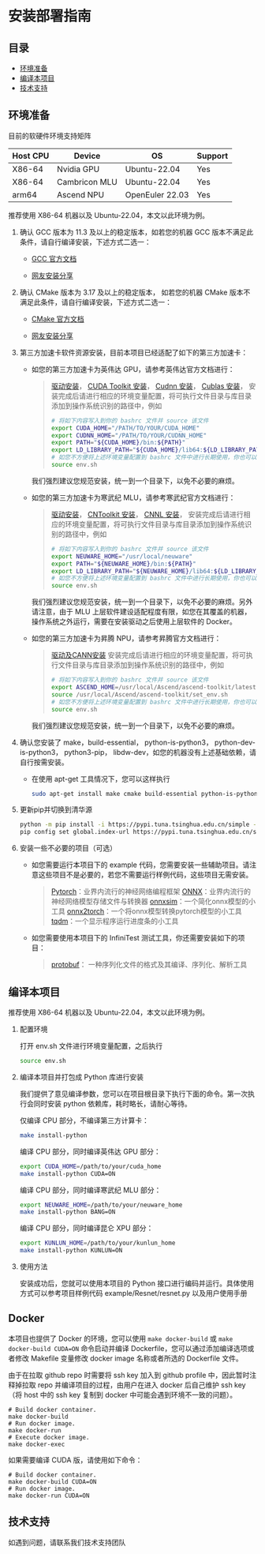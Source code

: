 ﻿# 安装部署指南

## 目录

- [环境准备](#环境准备)
- [编译本项目](#编译本项目)
- [技术支持](#技术支持)

## 环境准备

目前的软硬件环境支持矩阵

| Host CPU | Device        | OS            |  Support   |
| -------- | ------------  | -----------   | ---------- |
| X86-64   | Nvidia GPU    |  Ubuntu-22.04 |  Yes       |
| X86-64   | Cambricon MLU |  Ubuntu-22.04 |  Yes       |
| arm64    | Ascend NPU    |OpenEuler 22.03|  Yes       |

推荐使用 X86-64 机器以及 Ubuntu-22.04，本文以此环境为例。

1. 确认 GCC 版本为 11.3 及以上的稳定版本，如若您的机器 GCC 版本不满足此条件，请自行编译安装，下述方式二选一：

   - [GCC 官方文档](https://gcc.gnu.org/onlinedocs/gcc-11.3.0/gcc/)

   - [网友安装分享](https://zhuanlan.zhihu.com/p/509695395)

2. 确认 CMake 版本为 3.17 及以上的稳定版本， 如若您的机器 CMake 版本不满足此条件，请自行编译安装，下述方式二选一：

   - [CMake 官方文档](https://cmake.org/install/)

   - [网友安装分享](https://zhuanlan.zhihu.com/p/110793004)

3. 第三方加速卡软件资源安装，目前本项目已经适配了如下的第三方加速卡：

   - 如您的第三方加速卡为英伟达 GPU，请参考英伟达官方文档进行：

     > [驱动安装](https://www.nvidia.cn/geforce/drivers/)，
     > [CUDA Toolkit 安装](https://developer.nvidia.com/cuda-toolkit)，
     > [Cudnn 安装](https://developer.nvidia.com/rdp/cudnn-download)，
     > [Cublas 安装](https://developer.nvidia.com/cublas)，
     > 安装完成后请进行相应的环境变量配置，将可执行文件目录与库目录添加到操作系统识别的路径中，例如
     >
     > ```bash
     > # 将如下内容写入到你的 bashrc 文件并 source 该文件
     > export CUDA_HOME="/PATH/TO/YOUR/CUDA_HOME"
     > export CUDNN_HOME="/PATH/TO/YOUR/CUDNN_HOME"
     > export PATH="${CUDA_HOME}/bin:${PATH}"
     > export LD_LIBRARY_PATH="${CUDA_HOME}/lib64:${LD_LIBRARY_PATH}"
     > # 如您不方便将上述环境变量配置到 bashrc 文件中进行长期使用，你也可以在我们提供的 env.sh 文件中进行正确配置并激活，作为临时使用
     > source env.sh
     > ```

     我们强烈建议您规范安装，统一到一个目录下，以免不必要的麻烦。

   - 如您的第三方加速卡为寒武纪 MLU，请参考寒武纪官方文档进行：
     > [驱动安装](https://www.cambricon.com/docs/sdk_1.11.0/driver_5.10.6/user_guide_5.10.6/index.html)，
     > [CNToolkit 安装](https://www.cambricon.com/docs/sdk_1.11.0/cntoolkit_3.4.1/cntoolkit_install_3.4.1/index.html)，
     > [CNNL 安装](https://www.cambricon.com/docs/sdk_1.11.0/cambricon_cnnl_1.16.1/user_guide/index.html)，
     > 安装完成后请进行相应的环境变量配置，将可执行文件目录与库目录添加到操作系统识别的路径中，例如
     >
     > ```bash
     > # 将如下内容写入到你的 bashrc 文件并 source 该文件
     > export NEUWARE_HOME="/usr/local/neuware"
     > export PATH="${NEUWARE_HOME}/bin:${PATH}"
     > export LD_LIBRARY_PATH="${NEUWARE_HOME}/lib64:${LD_LIBRARY_PATH}"
     > # 如您不方便将上述环境变量配置到 bashrc 文件中进行长期使用，你也可以在我们提供的 env.sh 文件中进行正确配置并激活，作为临时使用
     > source env.sh
     > ```

     我们强烈建议您规范安装，统一到一个目录下，以免不必要的麻烦。另外请注意，由于 MLU 上层软件建设适配程度有限，如您在其覆盖的机器，操作系统之外运行，需要在安装驱动之后使用上层软件的 Docker。

   - 如您的第三方加速卡为昇腾 NPU，请参考昇腾官方文档进行：
     > [驱动及CANN安装](https://www.hiascend.com/document/detail/zh/canncommercial/80RC1/quickstart/quickstart/quickstart_18_0006.html)
     > 安装完成后请进行相应的环境变量配置，将可执行文件目录与库目录添加到操作系统识别的路径中，例如
     >
     > ```bash
     > # 将如下内容写入到你的 bashrc 文件并 source 该文件
     > export ASCEND_HOME=/usr/local/Ascend/ascend-toolkit/latest
     > source /usr/local/Ascend/ascend-toolkit/set_env.sh
     > # 如您不方便将上述环境变量配置到 bashrc 文件中进行长期使用，你也可以在我们提供的 env.sh 文件中进行正确配置并激活，作为临时使用
     > source env.sh
     > ```

     我们强烈建议您规范安装，统一到一个目录下，以免不必要的麻烦。
     
4. 确认您安装了 make，build-essential， python-is-python3， python-dev-is-python3， python3-pip， libdw-dev，如您的机器没有上述基础依赖，请自行按需安装。

   - 在使用 apt-get 工具情况下，您可以这样执行

     ```bash
     sudo apt-get install make cmake build-essential python-is-python3 python-dev-is-python3 python3-pip libdw-dev
     ```

5. 更新pip并切换到清华源

   ```bash
   python -m pip install -i https://pypi.tuna.tsinghua.edu.cn/simple --upgrade pip
   pip config set global.index-url https://pypi.tuna.tsinghua.edu.cn/simple
   ```

6. 安装一些不必要的项目（可选）

   - 如您需要运行本项目下的 example 代码，您需要安装一些辅助项目。请注意这些项目不是必要的，若您不需要运行样例代码，这些项目无需安装。

     > [Pytorch](https://pytorch.org/get-started/locally/)：业界内流行的神经网络编程框架
     > [ONNX](https://onnx.ai/get-started.html)：业界内流行的神经网络模型存储文件与转换器
     > [onnxsim](https://pypi.org/project/onnxsim/)：一个简化onnx模型的小工具
     > [onnx2torch](https://github.com/ENOT-AutoDL/onnx2torch)：一个将onnx模型转换pytorch模型的小工具
     > [tqdm](https://pypi.org/project/tqdm/)：一个显示程序运行进度条的小工具

   - 如您需要使用本项目下的 InfiniTest 测试工具，你还需要安装如下的项目：

     > [protobuf](https://github.com/protocolbuffers/protobuf)： 一种序列化文件的格式及其编译、序列化、解析工具

## 编译本项目

推荐使用 X86-64 机器以及 Ubuntu-22.04，本文以此环境为例。

1. 配置环境

   打开 env.sh 文件进行环境变量配置，之后执行

   ```bash
   source env.sh
   ```

2. 编译本项目并打包成 Python 库进行安装

   我们提供了意见编译参数，您可以在项目根目录下执行下面的命令。第一次执行会同时安装 python 依赖库，耗时略长，请耐心等待。

   仅编译 CPU 部分，不编译第三方计算卡：

   ```bash
   make install-python
   ```

   编译 CPU 部分，同时编译英伟达 GPU 部分：

   ```bash
   export CUDA_HOME=/path/to/your/cuda_home
   make install-python CUDA=ON
   ```

   编译 CPU 部分，同时编译寒武纪 MLU 部分：

   ```bash
   export NEUWARE_HOME=/path/to/your/neuware_home
   make install-python BANG=ON
   ```

   编译 CPU 部分，同时编译昆仑 XPU 部分：

   ```bash
   export KUNLUN_HOME=/path/to/your/kunlun_home
   make install-python KUNLUN=ON
   ```

3. 使用方法

   安装成功后，您就可以使用本项目的 Python 接口进行编码并运行。具体使用方式可以参考项目样例代码 example/Resnet/resnet.py 以及用户使用手册

## Docker

本项目也提供了 Docker 的环境，您可以使用 `make docker-build` 或 `make docker-build CUDA=ON` 命令启动并编译 Dockerfile，您可以通过添加编译选项或者修改 Makefile 变量修改 docker image 名称或者所选的 Dockerfile 文件。
 
由于在拉取 github repo 时需要将 ssh key 加入到 github profile 中，因此暂时注释掉拉取 repo 并编译项目的过程，由用户在进入 docker 后自己维护 ssh key（将 host 中的 ssh key 复制到 docker 中可能会遇到环境不一致的问题）。

```shell
# Build docker container.
make docker-build
# Run docker image.
make docker-run
# Execute docker image.
make docker-exec
```

如果需要编译 CUDA 版，请使用如下命令：
```shell
# Build docker container.
make docker-build CUDA=ON
# Run docker image.
make docker-run CUDA=ON
```

## 技术支持

如遇到问题，请联系我们技术支持团队

